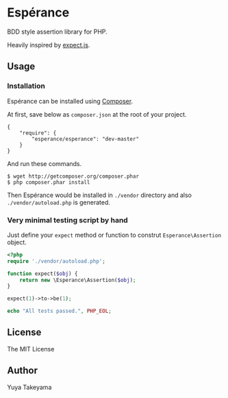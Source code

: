 Esp&eacute;rance
================

BDD style assertion library for PHP.

Heavily inspired by [expect.js](https://github.com/LearnBoost/expect.js).

Usage
-----

### Installation

Esp&eacute;rance can be installed using [Composer](http://getcomposer.org/).

At first, save below as `composer.json` at the root of your project.

```
{
    "require": {
        "esperance/esperance": "dev-master"
    }
}
```

And run these commands.

```
$ wget http://getcomposer.org/composer.phar
$ php composer.phar install
```

Then Esp&eacute;rance would be installed in `./vendor` directory and also `./vendor/autoload.php` is generated.

### Very minimal testing script by hand

Just define your `expect` method or function to construt `Esperance\Assertion` object.

```php
<?php
require './vendor/autoload.php';

function expect($obj) {
    return new \Esperance\Assertion($obj);
}

expect(1)->to->be(1);

echo "All tests passed.", PHP_EOL;
```

License
-------

The MIT License

Author
------

Yuya Takeyama
